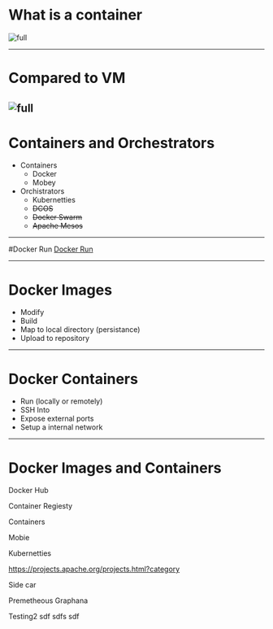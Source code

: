# What is a container
![full](https://microshak.github.io/MicroNotes/Images/dockervsvm.png)

---
# Compared to VM
![full](https://microshak.github.io/MicroNotes/Images/dockervsvm2.png)
---

# Containers and Orchestrators
* Containers
  * Docker
  * Mobey
* Orchistrators
  * Kubernetties
  * ~~DCOS~~
  * ~~Docker Swarm~~
  * ~~Apache Mesos~~

---
#Docker Run
[Docker Run](https://microshak.github.io/MicroNotes/Notes.html?path=Containers/Docker/DockerRun) 

---
# Docker Images 

  * Modify
  * Build
  * Map to local directory (persistance)
  * Upload to repository

---
# Docker Containers
* Run (locally or remotely)
* SSH Into 
* Expose external ports
* Setup a internal network
---

# Docker Images and Containers 



Docker Hub

Container Regiesty


Containers

Mobie


Kubernetties

https://projects.apache.org/projects.html?category

Side car

Premetheous
Graphana

Testing2
sdf sdfs sdf 